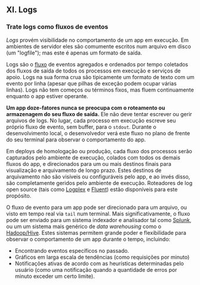 ## XI. Logs
### Trate logs como fluxos de eventos

*Logs* provém visibilidade no comportamento de um app em execução. Em ambientes de servidor eles são comumente escritos num arquivo em disco (um "logfile"); mas este é apenas um formato de saída.

Logs são o [fluxo](https://adam.herokuapp.com/past/2011/4/1/logs_are_streams_not_files/) de eventos agregados e ordenados por tempo coletados dos fluxos de saída de todos os processos em execução e serviços de apoio. Logs na sua forma crua são tipicamente um formato de texto com um evento por linha (apesar que pilhas de exceção podem ocupar várias linhas). Logs não tem começos ou términos fixos, mas fluem continuamente enquanto o app estiver operante.

**Um app doze-fatores nunca se preocupa com o roteamento ou armazenagem do seu fluxo de saída.** Ele não deve tentar escrever ou gerir arquivos de logs. No lugar, cada processo em execução escreve seu próprio fluxo de evento, sem buffer, para o `stdout`. Durante o desenvolvimento local, o desenvolvedor verá este fluxo no plano de frente do seu terminal para observar o comportamento do app.

Em deploys de homologação ou produção, cada fluxo dos processos serão capturados pelo ambiente de execução, colados com todos os demais fluxos do app, e direcionados para um ou mais destinos finais para visualização e arquivamento de longo prazo. Estes destinos de arquivamento não são visíveis ou configuráveis pelo app, e ao invés disso, são completamente geridos pelo ambiente de execução. Roteadores de log open source (tais como [Logplex](https://github.com/heroku/logplex) e [Fluent](https://github.com/fluent/fluentd)) estão disponíveis para este propósito.

O fluxo de evento para um app pode ser direcionado para um arquivo, ou visto em tempo real via `tail` num terminal. Mais significativamente, o fluxo pode ser enviado para um sistema indexador e analisador tal como [Splunk](http://www.splunk.com/), ou um um sistema mais genérico de _data warehousing_ como o [Hadoop/Hive](http://hive.apache.org/). Estes sistemas permitem grande poder e flexibilidade para observar o comportamento de um app durante o tempo, incluindo:

* Encontrando eventos específicos no passado.
* Gráficos em larga escala de tendências (como requisições por minuto)
* Notificações ativas de acordo com as heurísticas determinadas pelo usuário (como uma notificação quando a quantidade de erros por minuto exceder um certo limite).
